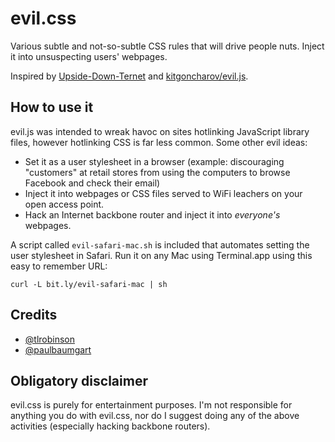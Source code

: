 evil.css
========

Various subtle and not-so-subtle CSS rules that will drive people nuts. Inject it into unsuspecting users' webpages.

Inspired by [Upside-Down-Ternet](http://www.ex-parrot.com/pete/upside-down-ternet.html) and [kitgoncharov/evil.js](https://github.com/kitgoncharov/evil.js/tree/).

How to use it
-------------

evil.js was intended to wreak havoc on sites hotlinking JavaScript library files, however hotlinking CSS is far less common. Some other evil ideas:

* Set it as a user stylesheet in a browser (example: discouraging "customers" at retail stores from using the computers to browse Facebook and check their email)
* Inject it into webpages or CSS files served to WiFi leachers on your open access point.
* Hack an Internet backbone router and inject it into _everyone's_ webpages.

A script called `evil-safari-mac.sh` is included that automates setting the user stylesheet in Safari. Run it on any Mac using Terminal.app using this easy to remember URL:

    curl -L bit.ly/evil-safari-mac | sh

Credits
-------

* [@tlrobinson](https://twitter.com/tlrobinson)
* [@paulbaumgart](https://twitter.com/paulbaumgart)

Obligatory disclaimer
---------------------

evil.css is purely for entertainment purposes. I'm not responsible for anything you do with evil.css, nor do I suggest doing any of the above activities (especially hacking backbone routers).
